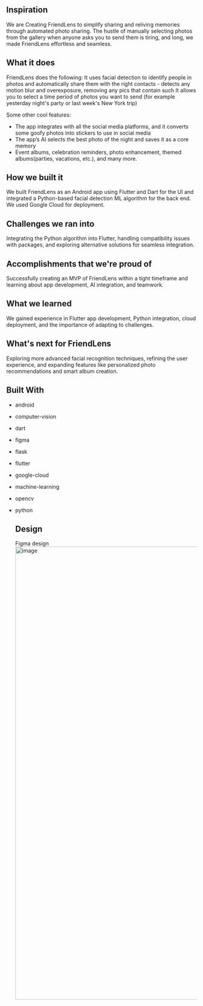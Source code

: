 ## Inspiration
We are Creating FriendLens to simplify sharing and reliving memories through automated photo sharing. The hustle of manually selecting photos from the gallery when anyone asks you to send them is tiring, and long, we made FriendLens effortless and seamless.

## What it does
FriendLens does the following:
It uses facial detection to identify people in photos and automatically share them with the right contacts - detects any motion blur and overexposure, removing any pics that contain such
It allows you to select a time period of photos you want to send (for example yesterday night's party or last week's New York trip)

Some other cool features:
- The app integrates with all the social media platforms, and it converts some goofy photos into stickers to use in social media
- The app’s AI selects the best photo of the night and saves it as a core memory
- Event albums, celebration reminders, photo enhancement, themed albums(parties, vacations, etc.), and many more.

## How we built it
We built FriendLens as an Android app using Flutter and Dart for the UI and integrated a Python-based facial detection ML algorithm for the back end. We used Google Cloud for deployment.

## Challenges we ran into
Integrating the Python algorithm into Flutter, handling compatibility issues with packages, and exploring alternative solutions for seamless integration.

## Accomplishments that we're proud of
Successfully creating an MVP of FriendLens within a tight timeframe and learning about app development, AI integration, and teamwork.

## What we learned
We gained experience in Flutter app development, Python integration, cloud deployment, and the importance of adapting to challenges.

## What's next for FriendLens
Exploring more advanced facial recognition techniques, refining the user experience, and expanding features like personalized photo recommendations and smart album creation.

## Built With
- android
- computer-vision
- dart
- figma
- flask
- flutter
- google-cloud
- machine-learning
- opencv
- python

  ## Design
  Figma design
  <img width="1200" alt="image" src="https://github.com/janez45/FriendLens/assets/97042818/b5942ee5-641e-4560-9447-cc55896c6428">
  

